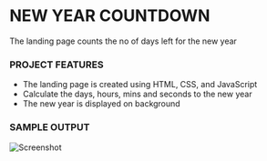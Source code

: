 # NEW YEAR COUNTDOWN
The landing page counts the no of days left for the new year

### PROJECT FEATURES
* The landing page is created using HTML, CSS, and JavaScript
* Calculate the days, hours, mins and seconds to the new year
* The new year is displayed on background

### SAMPLE OUTPUT
![Screenshot](https://github.com/Soumya-Senthil/New-Year-Countdown/assets/153606570/0f96a777-f91f-4c71-9421-01686386a85b)



